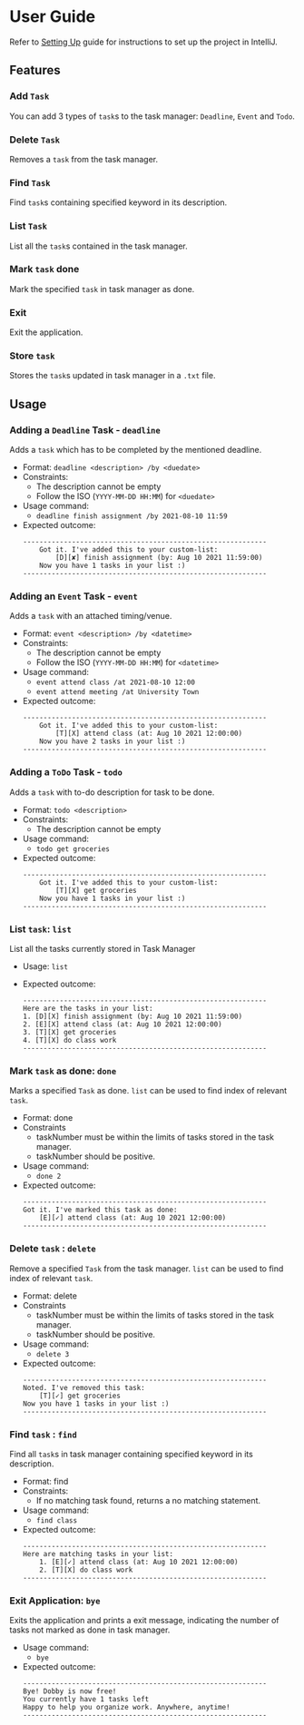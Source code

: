 # User Guide
Refer to [Setting Up](https://github.com/gmit22/ip/blob/master/README.md) guide for instructions to set up the project in IntelliJ.

## Features 
### Add `Task`
You can add 3 types of `task`s to the task manager: `Deadline`, `Event` and `Todo`.

### Delete `Task`
Removes a `task` from the task manager.

### Find `Task`
Find `task`s containing specified keyword in its description.

### List `Task`
List all the `task`s contained in the task manager.

### Mark `task` done
Mark the specified `task` in task manager as done.

### Exit
Exit the application.

### Store `task` 
Stores the `task`s updated in task manager in a `.txt` file.

## Usage

### Adding a `Deadline` Task - `deadline`
Adds a `task` which has to be completed by the mentioned deadline.
* Format: `deadline <description> /by <duedate>`
* Constraints:
  * The description cannot be empty
  * Follow the ISO (`YYYY-MM-DD HH:MM`) for `<duedate>`
* Usage command: 
  * `deadline finish assignment /by 2021-08-10 11:59`
* Expected outcome:
    ```
    ------------------------------------------------------------
        Got it. I've added this to your custom-list: 
            [D][✘] finish assignment (by: Aug 10 2021 11:59:00)
        Now you have 1 tasks in your list :)
    ------------------------------------------------------------
    ```
  
### Adding an `Event` Task - `event`
Adds a `task` with an attached timing/venue.
* Format: `event <description> /by <datetime>`
* Constraints:
  * The description cannot be empty
  * Follow the ISO (`YYYY-MM-DD HH:MM`) for `<datetime>`
* Usage command: 
  * `event attend class /at 2021-08-10 12:00`
  * `event attend meeting /at University Town`
* Expected outcome:
    ```
    ------------------------------------------------------------
        Got it. I've added this to your custom-list: 
            [T][X] attend class (at: Aug 10 2021 12:00:00)
        Now you have 2 tasks in your list :)
    ------------------------------------------------------------
    ```
  
### Adding a `ToDo` Task - `todo`
Adds a `task` with to-do description for task to be done.
* Format: `todo <description>`
* Constraints:
  * The description cannot be empty
* Usage command: 
  * `todo get groceries`
* Expected outcome:
    ```
    ------------------------------------------------------------
        Got it. I've added this to your custom-list: 
            [T][X] get groceries
        Now you have 1 tasks in your list :)
    ------------------------------------------------------------
    ```
  
### List `task`: `list`
List all the tasks currently stored in Task Manager
* Usage: `list` 
* Expected outcome:

    ```
    ------------------------------------------------------------
    Here are the tasks in your list:
    1. [D][X] finish assignment (by: Aug 10 2021 11:59:00)
    2. [E][X] attend class (at: Aug 10 2021 12:00:00)
    3. [T][X] get groceries
    4. [T][X] do class work
    ------------------------------------------------------------
    ```
  
### Mark `task` as done: `done`
Marks a specified `Task` as done. `list` can be used to find index of relevant `task`. 
* Format: done <taskNumber>
* Constraints
  * taskNumber must be within the limits of tasks stored in the task manager.
  * taskNumber should be positive.
* Usage command: 
  * `done 2` 
* Expected outcome:
    ```
    ------------------------------------------------------------
    Got it. I've marked this task as done: 
        [E][✓] attend class (at: Aug 10 2021 12:00:00)
    ------------------------------------------------------------
    ```

### Delete `task` : `delete`
Remove a specified `Task` from the task manager. `list` can be used to find index of relevant `task`.
* Format: delete <taskNumber>
* Constraints
  * taskNumber must be within the limits of tasks stored in the task manager.
  * taskNumber should be positive.
* Usage command: 
  * `delete 3` 
* Expected outcome:
    ```
	------------------------------------------------------------
	Noted. I've removed this task:
		[T][✓] get groceries
	Now you have 1 tasks in your list :)
	------------------------------------------------------------
    ```
  
### Find `task` : `find`
Find all `task`s in task manager containing specified keyword in its description.
* Format: find <keyword>
* Constraints:
  * If no matching task found, returns a no matching statement.
* Usage command:
  * `find class`
* Expected outcome:
    ```
  	------------------------------------------------------------
  	Here are matching tasks in your list:
  		1. [E][✓] attend class (at: Aug 10 2021 12:00:00)
        2. [T][X] do class work
  	------------------------------------------------------------
    ```
  
### Exit Application: `bye`
Exits the application and prints a exit message, indicating the number of tasks not marked as done in task manager.
* Usage command:
  * `bye`
* Expected outcome:
    ```
    ------------------------------------------------------------
    Bye! Dobby is now free!
    You currently have 1 tasks left
    Happy to help you organize work. Anywhere, anytime!
    ------------------------------------------------------------  
    ```
    

      
    

